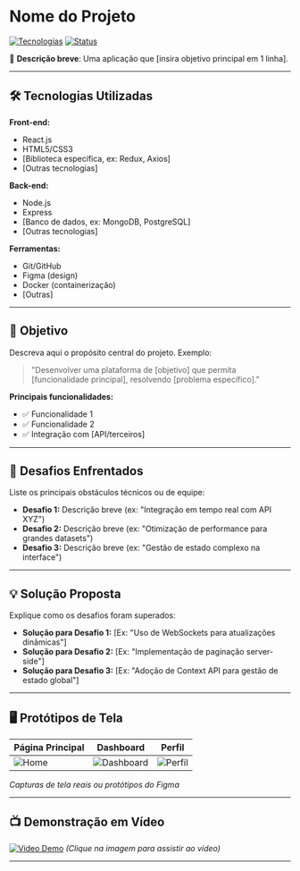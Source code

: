 # Nome do Projeto

[![Tecnologias](https://img.shields.io/badge/Tecnologias-React-%2300D8FF?logo=react)](https://)
[![Status](https://img.shields.io/badge/STATO-CONCLUÍDO-brightgreen)](https://)
<!-- Adicione mais badges conforme relevante -->

📌 **Descrição breve**: Uma aplicação que [insira objetivo principal em 1 linha].

---

## 🛠️ Tecnologias Utilizadas

**Front-end:**
- React.js
- HTML5/CSS3
- [Biblioteca específica, ex: Redux, Axios]
- [Outras tecnologias]

**Back-end:**
- Node.js
- Express
- [Banco de dados, ex: MongoDB, PostgreSQL]
- [Outras tecnologias]

**Ferramentas:**
- Git/GitHub
- Figma (design)
- Docker (containerização)
- [Outras]

---

## 🎯 Objetivo
Descreva aqui o propósito central do projeto. Exemplo:
> "Desenvolver uma plataforma de [objetivo] que permita [funcionalidade principal], resolvendo [problema específico]."

**Principais funcionalidades:**
- ✅ Funcionalidade 1
- ✅ Funcionalidade 2
- ✅ Integração com [API/terceiros]

---

## 🚧 Desafios Enfrentados
Liste os principais obstáculos técnicos ou de equipe:
- **Desafio 1:** Descrição breve (ex: "Integração em tempo real com API XYZ")
- **Desafio 2:** Descrição breve (ex: "Otimização de performance para grandes datasets")
- **Desafio 3:** Descrição breve (ex: "Gestão de estado complexo na interface")

---

## 💡 Solução Proposta
Explique como os desafios foram superados:
- **Solução para Desafio 1:** [Ex: "Uso de WebSockets para atualizações dinâmicas"]
- **Solução para Desafio 2:** [Ex: "Implementação de paginação server-side"]
- **Solução para Desafio 3:** [Ex: "Adoção de Context API para gestão de estado global"]

---

## 🖥️ Protótipos de Tela
| Página Principal | Dashboard | Perfil |
|-------------------|-----------|--------|
| ![Home](link_imagem_home) | ![Dashboard](link_imagem_dashboard) | ![Perfil](link_imagem_perfil) |

*Capturas de tela reais ou protótipos do Figma*

---

## 📺 Demonstração em Vídeo
[![Vídeo Demo]()](/assets/demonstracao.mp4)
*(Clique na imagem para assistir ao vídeo)*

---

